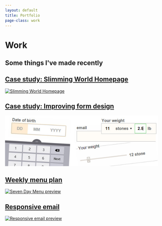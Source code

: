 ```yaml
---
layout: default
title: Portfolio
page-class: work
---
```




<h1 class="post--head__primary">Work</h1>
<h2 class="post--head__subhead">Some things I&#39;ve made recently</h2>


<section class="work__entry sw-home">
     <a href="/work/sw-homepage-2015/">
        <h2 class="work--index__header">Case study: Slimming World Homepage</h2>
        <img src="{{site.baseurl}}/assets/images/sw-homepage2015-thumb.jpg" alt="Slimming World Homepage" class="">
    </a>
</section>


<section class="work__entry better-forms">
     <a href="/work/better-form-inputs/">
        <h2 class="work--index__header">Case study: Improving form design</h2>
        <img src="better-form-inputs/form-cover.jpg" alt="Form preview" class="">
    </a>
</section>

<section class="work__entry sw-7day">
     <a href="sw-7day-menu.html">
        <h2 class="work--index__header">Weekly menu plan</h2>
        <img src="{{site.baseurl}}/assets/images/free-7day.jpg" alt="Seven Day Menu preview" class="">
    </a>
</section>

<section class="work__entry sw-resposive-email"> 
     <a href="responsive-email.html"> 
        <h2 class="work--index__header">Responsive email</h2>
        <img src="{{site.baseurl}}/assets/images/responsive-email.jpg" alt="Responsive email preview" class="">
    </a>
</section>

